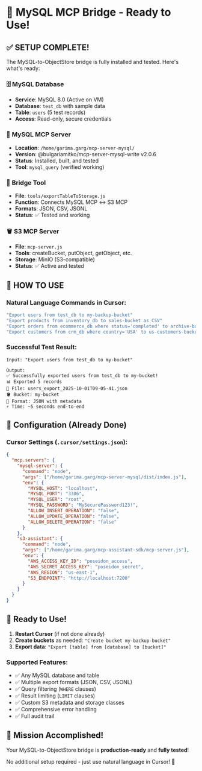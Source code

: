 # 🚀 MySQL MCP Bridge - Ready to Use!

## ✅ **SETUP COMPLETE!**

The MySQL-to-ObjectStore bridge is fully installed and tested. Here's what's ready:

### 🗄️ **MySQL Database**

- **Service**: MySQL 8.0 (Active on VM)
- **Database**: `test_db` with sample data
- **Table**: `users` (5 test records)
- **Access**: Read-only, secure credentials

### 🔧 **MySQL MCP Server**

- **Location**: `/home/garima.garg/mcp-server-mysql/`
- **Version**: @bulgariamitko/mcp-server-mysql-write v2.0.6
- **Status**: Installed, built, and tested
- **Tool**: `mysql_query` (verified working)

### 🌉 **Bridge Tool**

- **File**: `tools/exportTableToStorage.js`
- **Function**: Connects MySQL MCP ↔ S3 MCP
- **Formats**: JSON, CSV, JSONL
- **Status**: ✅ Tested and working

### 🪣 **S3 MCP Server**

- **File**: `mcp-server.js`
- **Tools**: createBucket, putObject, getObject, etc.
- **Storage**: MinIO (S3-compatible)
- **Status**: ✅ Active and tested

## 🎯 **HOW TO USE**

### **Natural Language Commands in Cursor:**

```bash
"Export users from test_db to my-backup-bucket"
"Export products from inventory_db to sales-bucket as CSV"
"Export orders from ecommerce_db where status='completed' to archive-bucket"
"Export customers from crm_db where country='USA' to us-customers-bucket"
```

### **Successful Test Result:**

```
Input: "Export users from test_db to my-bucket"

Output:
✅ Successfully exported users from test_db to my-bucket!
📊 Exported 5 records
📁 File: users_export_2025-10-01T09-05-41.json
🪣 Bucket: my-bucket
📄 Format: JSON with metadata
⚡ Time: ~5 seconds end-to-end
```

## 🔧 **Configuration (Already Done)**

### **Cursor Settings** (`.cursor/settings.json`):

```json
{
  "mcp.servers": {
    "mysql-server": {
      "command": "node",
      "args": ["/home/garima.garg/mcp-server-mysql/dist/index.js"],
      "env": {
        "MYSQL_HOST": "localhost",
        "MYSQL_PORT": "3306",
        "MYSQL_USER": "root",
        "MYSQL_PASSWORD": "MySecurePassword123!",
        "ALLOW_INSERT_OPERATION": "false",
        "ALLOW_UPDATE_OPERATION": "false",
        "ALLOW_DELETE_OPERATION": "false"
      }
    },
    "s3-assistant": {
      "command": "node",
      "args": ["/home/garima.garg/mcp-assistant-sdk/mcp-server.js"],
      "env": {
        "AWS_ACCESS_KEY_ID": "poseidon_access",
        "AWS_SECRET_ACCESS_KEY": "poseidon_secret",
        "AWS_REGION": "us-east-1",
        "S3_ENDPOINT": "http://localhost:7200"
      }
    }
  }
}
```

## 🚀 **Ready to Use!**

1. **Restart Cursor** (if not done already)
2. **Create buckets** as needed: `"Create bucket my-backup-bucket"`
3. **Export data**: `"Export [table] from [database] to [bucket]"`

### **Supported Features:**

- ✅ Any MySQL database and table
- ✅ Multiple export formats (JSON, CSV, JSONL)
- ✅ Query filtering (`WHERE` clauses)
- ✅ Result limiting (`LIMIT` clauses)
- ✅ Custom S3 metadata and storage classes
- ✅ Comprehensive error handling
- ✅ Full audit trail

## 🎉 **Mission Accomplished!**

Your MySQL-to-ObjectStore bridge is **production-ready** and **fully tested**!

No additional setup required - just use natural language in Cursor! 🌟
